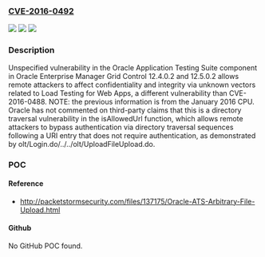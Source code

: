 ### [CVE-2016-0492](https://cve.mitre.org/cgi-bin/cvename.cgi?name=CVE-2016-0492)
![](https://img.shields.io/static/v1?label=Product&message=n%2Fa&color=blue)
![](https://img.shields.io/static/v1?label=Version&message=n%2Fa&color=blue)
![](https://img.shields.io/static/v1?label=Vulnerability&message=n%2Fa&color=brighgreen)

### Description

Unspecified vulnerability in the Oracle Application Testing Suite component in Oracle Enterprise Manager Grid Control 12.4.0.2 and 12.5.0.2 allows remote attackers to affect confidentiality and integrity via unknown vectors related to Load Testing for Web Apps, a different vulnerability than CVE-2016-0488.  NOTE: the previous information is from the January 2016 CPU. Oracle has not commented on third-party claims that this is a directory traversal vulnerability in the isAllowedUrl function, which allows remote attackers to bypass authentication via directory traversal sequences following a URI entry that does not require authentication, as demonstrated by olt/Login.do/../../olt/UploadFileUpload.do.

### POC

#### Reference
- http://packetstormsecurity.com/files/137175/Oracle-ATS-Arbitrary-File-Upload.html

#### Github
No GitHub POC found.

